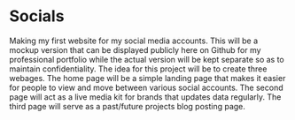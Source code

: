 # Socials
Making my first website for my social media accounts. This will be a mockup version that can be displayed publicly here on Github for my professional portfolio while the actual version will be kept separate so as to maintain confidentiality. The idea for this project will be to create three webages. The home page will be a simple landing page that makes it easier for people to view and move between various social accounts. The second page will act as a live media kit for brands that updates data regularly. The third page will serve as a past/future projects blog posting page.
